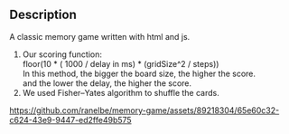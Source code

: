## Description
A classic memory game written with html and js.

<ol>
<li>Our scoring function:<br> 
floor(10 * ( 1000 / delay in ms) * (gridSize^2 / steps))<br>
In this method, the bigger the board size, the higher the score. <br>
and the lower the delay, the higher the score.
</li>

<li>We used Fisher–Yates algorithm to shuffle the cards.</li>
</ol>

https://github.com/ranelbe/memory-game/assets/89218304/65e60c32-c624-43e9-9447-ed2ffe49b575

